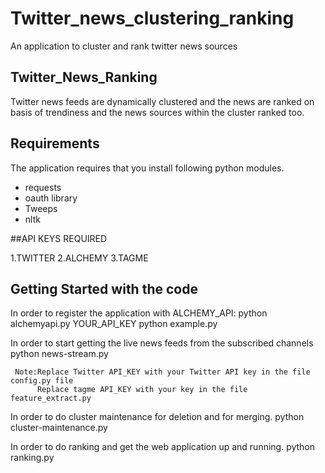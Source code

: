 # Twitter_news_clustering_ranking #

An application to cluster and rank twitter news sources


## Twitter_News_Ranking ##

Twitter news feeds are dynamically clustered and the news are ranked on basis of trendiness and the news sources within the cluster ranked too.


## Requirements

The application requires that you install following python modules.
* requests
* oauth library
* Tweeps
* nltk


##API KEYS REQUIRED

1.TWITTER 
2.ALCHEMY
3.TAGME



## Getting Started with the code

In order to register the application with ALCHEMY_API:
	python alchemyapi.py YOUR_API_KEY
	python example.py

In order to start getting the live news feeds from the subscribed channels
	python news-stream.py  

	 Note:Replace Twitter API_KEY with your Twitter API key in the file config.py file
	 	  Replace tagme API_KEY with your key in the file feature_extract.py
	

In order to do cluster maintenance for deletion and for merging.
	python cluster-maintenance.py


In order to do ranking and get the web application up and running.
	python ranking.py
	


